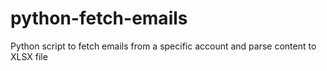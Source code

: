 # python-fetch-emails
Python script to fetch emails from a specific account and parse content to XLSX file 
